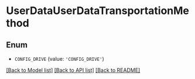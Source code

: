 # UserDataUserDataTransportationMethod


## Enum

* `CONFIG_DRIVE` (value: `'CONFIG_DRIVE'`)

[[Back to Model list]](../README.md#documentation-for-models) [[Back to API list]](../README.md#documentation-for-api-endpoints) [[Back to README]](../README.md)


